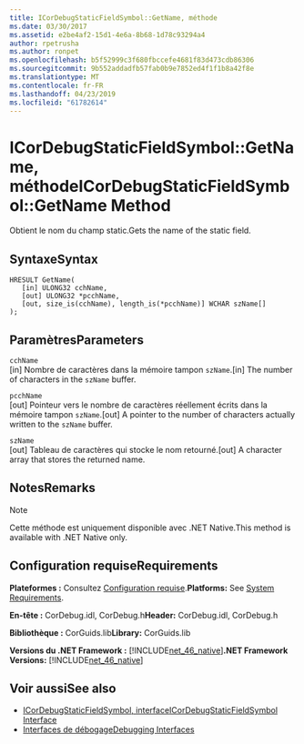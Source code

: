```yaml
---
title: ICorDebugStaticFieldSymbol::GetName, méthode
ms.date: 03/30/2017
ms.assetid: e2be4af2-15d1-4e6a-8b68-1d78c93294a4
author: rpetrusha
ms.author: ronpet
ms.openlocfilehash: b5f52999c3f680fbccefe4681f83d473cdb86306
ms.sourcegitcommit: 9b552addadfb57fab0b9e7852ed4f1f1b8a42f8e
ms.translationtype: MT
ms.contentlocale: fr-FR
ms.lasthandoff: 04/23/2019
ms.locfileid: "61782614"
---
```

# <a name="icordebugstaticfieldsymbolgetname-method"></a><span data-ttu-id="64c98-102">ICorDebugStaticFieldSymbol::GetName, méthode</span><span class="sxs-lookup"><span data-stu-id="64c98-102">ICorDebugStaticFieldSymbol::GetName Method</span></span>
<span data-ttu-id="64c98-103">Obtient le nom du champ static.</span><span class="sxs-lookup"><span data-stu-id="64c98-103">Gets the name of the static field.</span></span>  
  
## <a name="syntax"></a><span data-ttu-id="64c98-104">Syntaxe</span><span class="sxs-lookup"><span data-stu-id="64c98-104">Syntax</span></span>  
  
```  
HRESULT GetName(  
   [in] ULONG32 cchName,   
   [out] ULONG32 *pcchName,   
   [out, size_is(cchName), length_is(*pcchName)] WCHAR szName[]  
);  
```  
  
## <a name="parameters"></a><span data-ttu-id="64c98-105">Paramètres</span><span class="sxs-lookup"><span data-stu-id="64c98-105">Parameters</span></span>  
 `cchName`  
 <span data-ttu-id="64c98-106">[in] Nombre de caractères dans la mémoire tampon `szName`.</span><span class="sxs-lookup"><span data-stu-id="64c98-106">[in] The number of characters in the `szName` buffer.</span></span>  
  
 `pcchName`  
 <span data-ttu-id="64c98-107">[out] Pointeur vers le nombre de caractères réellement écrits dans la mémoire tampon `szName`.</span><span class="sxs-lookup"><span data-stu-id="64c98-107">[out] A pointer to the number of characters actually written to the `szName` buffer.</span></span>  
  
 `szName`  
 <span data-ttu-id="64c98-108">[out] Tableau de caractères qui stocke le nom retourné.</span><span class="sxs-lookup"><span data-stu-id="64c98-108">[out] A character array that stores the returned name.</span></span>  
  
## <a name="remarks"></a><span data-ttu-id="64c98-109">Notes</span><span class="sxs-lookup"><span data-stu-id="64c98-109">Remarks</span></span>  
  
> [!NOTE]
>  <span data-ttu-id="64c98-110">Cette méthode est uniquement disponible avec .NET Native.</span><span class="sxs-lookup"><span data-stu-id="64c98-110">This method is available with .NET Native only.</span></span>  
  
## <a name="requirements"></a><span data-ttu-id="64c98-111">Configuration requise</span><span class="sxs-lookup"><span data-stu-id="64c98-111">Requirements</span></span>  
 <span data-ttu-id="64c98-112">**Plateformes :** Consultez [Configuration requise](../../../../docs/framework/get-started/system-requirements.md).</span><span class="sxs-lookup"><span data-stu-id="64c98-112">**Platforms:** See [System Requirements](../../../../docs/framework/get-started/system-requirements.md).</span></span>  
  
 <span data-ttu-id="64c98-113">**En-tête :** CorDebug.idl, CorDebug.h</span><span class="sxs-lookup"><span data-stu-id="64c98-113">**Header:** CorDebug.idl, CorDebug.h</span></span>  
  
 <span data-ttu-id="64c98-114">**Bibliothèque :** CorGuids.lib</span><span class="sxs-lookup"><span data-stu-id="64c98-114">**Library:** CorGuids.lib</span></span>  
  
 <span data-ttu-id="64c98-115">**Versions du .NET Framework :** [!INCLUDE[net_46_native](../../../../includes/net-46-native-md.md)]</span><span class="sxs-lookup"><span data-stu-id="64c98-115">**.NET Framework Versions:** [!INCLUDE[net_46_native](../../../../includes/net-46-native-md.md)]</span></span>  
  
## <a name="see-also"></a><span data-ttu-id="64c98-116">Voir aussi</span><span class="sxs-lookup"><span data-stu-id="64c98-116">See also</span></span>

- [<span data-ttu-id="64c98-117">ICorDebugStaticFieldSymbol, interface</span><span class="sxs-lookup"><span data-stu-id="64c98-117">ICorDebugStaticFieldSymbol Interface</span></span>](../../../../docs/framework/unmanaged-api/debugging/icordebugstaticfieldsymbol-interface.md)
- [<span data-ttu-id="64c98-118">Interfaces de débogage</span><span class="sxs-lookup"><span data-stu-id="64c98-118">Debugging Interfaces</span></span>](../../../../docs/framework/unmanaged-api/debugging/debugging-interfaces.md)
